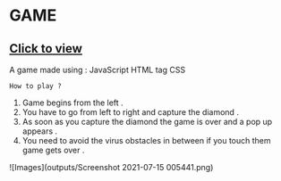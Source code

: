 # GAME

## [Click to view](https://sarthak5697.github.io/Game/)

A game made using :
    JavaScript
    HTML <canvas> tag
    CSS
  
    How to play ? 
  
  1) Game begins from the left .
  2) You have to go from left to right and capture the diamond .
  3) As soon as you capture the diamond the game is over and a pop up appears .
  4) You need to avoid the virus obstacles in between if you touch them game gets over .
  
  
![Images](outputs/Screenshot 2021-07-15 005441.png)
